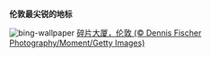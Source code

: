 
**伦敦最尖锐的地标**

![bing-wallpaper](https://www.bing.com/th?id=OHR.ShardLondon2025_ZH-CN0722863055_1920x1080.jpg)
[碎片大厦，伦敦 (© Dennis Fischer Photography/Moment/Getty Images)](https://www.bing.com/search?q=%E7%A2%8E%E7%89%87%E5%A4%A7%E5%8E%A6&amp;form=hpcapt&amp;mkt=zh-cn)
  